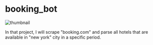# booking_bot
![thumbnail](https://github.com/AhmedElmarghany/booking_bot/assets/113950259/9fa778eb-6ded-442f-8593-41aee6b8385e)

In that project, I will scrape "booking.com" and parse all hotels that are available in "new york" city in a specific period.
